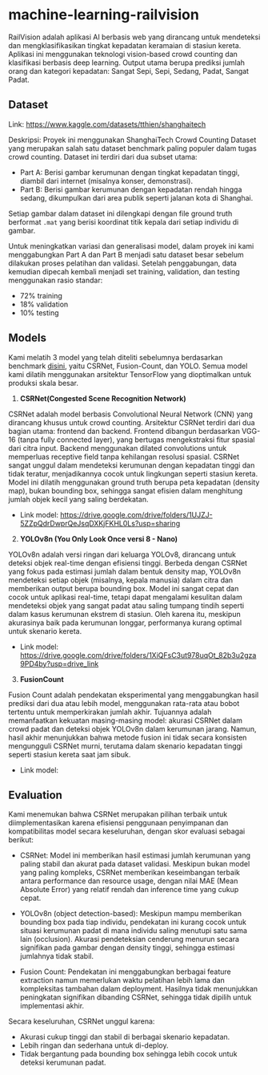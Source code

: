 # machine-learning-railvision

RailVision adalah aplikasi AI berbasis web yang dirancang untuk mendeteksi dan mengklasifikasikan tingkat kepadatan keramaian di stasiun kereta. Aplikasi ini menggunakan teknologi vision-based crowd counting dan klasifikasi berbasis deep learning. Output utama berupa prediksi jumlah orang dan kategori kepadatan: Sangat Sepi, Sepi, Sedang, Padat, Sangat Padat.

## Dataset
Link: https://www.kaggle.com/datasets/tthien/shanghaitech

Deskripsi:
Proyek ini menggunakan ShanghaiTech Crowd Counting Dataset yang merupakan salah satu dataset benchmark paling populer dalam tugas crowd counting. Dataset ini terdiri dari dua subset utama:
- Part A: Berisi gambar kerumunan dengan tingkat kepadatan tinggi, diambil dari internet (misalnya konser, demonstrasi).
- Part B: Berisi gambar kerumunan dengan kepadatan rendah hingga sedang, dikumpulkan dari area publik seperti jalanan kota di Shanghai.

Setiap gambar dalam dataset ini dilengkapi dengan file ground truth berformat `.mat` yang berisi koordinat titik kepala dari setiap individu di gambar.

Untuk meningkatkan variasi dan generalisasi model, dalam proyek ini kami menggabungkan Part A dan Part B menjadi satu dataset besar sebelum dilakukan proses pelatihan dan validasi. Setelah penggabungan, data kemudian dipecah kembali menjadi set training, validation, dan testing menggunakan rasio standar:
- 72% training
- 18% validation
- 10% testing

## Models
Kami melatih 3 model yang telah diteliti sebelumnya berdasarkan benchmark [disini](https://paperswithcode.com/sota/crowd-counting-on-shanghaitech-a), yaitu CSRNet, Fusion-Count, dan YOLO. Semua model kami dilatih menggunakan arsitektur TensorFlow yang dioptimalkan untuk produksi skala besar.

1. **CSRNet(Congested Scene Recognition Network)**

CSRNet adalah model berbasis Convolutional Neural Network (CNN) yang dirancang khusus untuk crowd counting. Arsitektur CSRNet terdiri dari dua bagian utama: frontend dan backend. Frontend dibangun berdasarkan VGG-16 (tanpa fully connected layer), yang bertugas mengekstraksi fitur spasial dari citra input. Backend menggunakan dilated convolutions untuk memperluas receptive field tanpa kehilangan resolusi spasial. CSRNet sangat unggul dalam mendeteksi kerumunan dengan kepadatan tinggi dan tidak teratur, menjadikannya cocok untuk lingkungan seperti stasiun kereta. Model ini dilatih menggunakan ground truth berupa peta kepadatan (density map), bukan bounding box, sehingga sangat efisien dalam menghitung jumlah objek kecil yang saling berdekatan.

- Link model: https://drive.google.com/drive/folders/1UJZJ-5ZZpQdrDwprQeJsqDXKjFKHL0Ls?usp=sharing

2. **YOLOv8n (You Only Look Once versi 8 - Nano)**

YOLOv8n adalah versi ringan dari keluarga YOLOv8, dirancang untuk deteksi objek real-time dengan efisiensi tinggi. Berbeda dengan CSRNet yang fokus pada estimasi jumlah dalam bentuk density map, YOLOv8n mendeteksi setiap objek (misalnya, kepala manusia) dalam citra dan memberikan output berupa bounding box. Model ini sangat cepat dan cocok untuk aplikasi real-time, tetapi dapat mengalami kesulitan dalam mendeteksi objek yang sangat padat atau saling tumpang tindih seperti dalam kasus kerumunan ekstrem di stasiun. Oleh karena itu, meskipun akurasinya baik pada kerumunan longgar, performanya kurang optimal untuk skenario kereta.

- Link model: https://drive.google.com/drive/folders/1XiQFsC3ut978uqOt_82b3u2gza9PD4by?usp=drive_link

3. **FusionCount**

Fusion Count adalah pendekatan eksperimental yang menggabungkan hasil prediksi dari dua atau lebih model, menggunakan rata-rata atau bobot tertentu untuk memperkirakan jumlah akhir. Tujuannya adalah memanfaatkan kekuatan masing-masing model: akurasi CSRNet dalam crowd padat dan deteksi objek YOLOv8n dalam kerumunan jarang. Namun, hasil akhir menunjukkan bahwa metode fusion ini tidak secara konsisten mengungguli CSRNet murni, terutama dalam skenario kepadatan tinggi seperti stasiun kereta saat jam sibuk.

- Link model:

## Evaluation
Kami menemukan bahwa CSRNet merupakan pilihan terbaik untuk diimplementasikan karena efisiensi penggunaan penyimpanan dan kompatibilitas model secara keseluruhan, dengan skor evaluasi sebagai berikut:

- CSRNet: Model ini memberikan hasil estimasi jumlah kerumunan yang paling stabil dan akurat pada dataset validasi. Meskipun bukan model yang paling kompleks, CSRNet memberikan keseimbangan terbaik antara performance dan resource usage, dengan nilai MAE (Mean Absolute Error) yang relatif rendah dan inference time yang cukup cepat.

- YOLOv8n (object detection-based): Meskipun mampu memberikan bounding box pada tiap individu, pendekatan ini kurang cocok untuk situasi kerumunan padat di mana individu saling menutupi satu sama lain (occlusion). Akurasi pendeteksian cenderung menurun secara signifikan pada gambar dengan density tinggi, sehingga estimasi jumlahnya tidak stabil.

- Fusion Count: Pendekatan ini menggabungkan berbagai feature extraction namun memerlukan waktu pelatihan lebih lama dan kompleksitas tambahan dalam deployment. Hasilnya tidak menunjukkan peningkatan signifikan dibanding CSRNet, sehingga tidak dipilih untuk implementasi akhir.

Secara keseluruhan, CSRNet unggul karena:
- Akurasi cukup tinggi dan stabil di berbagai skenario kepadatan.
- Lebih ringan dan sederhana untuk di-deploy.
- Tidak bergantung pada bounding box sehingga lebih cocok untuk deteksi kerumunan padat.
